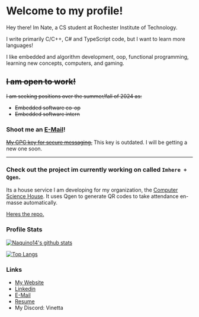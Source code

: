 # Welcome to my profile!

Hey there! Im Nate, a CS student at Rochester Institute of Technology.

I write primarily C/C++, C# and TypeScript code, but I want to learn more languages!

I like embedded and algorithm development, oop, functional programming, learning new concepts, computers, and gaming.

## ~~I am open to work!~~
~~I am seeking positions over the summer/fall of 2024 as:~~
* ~~Embedded software co-op~~
* ~~Embedded software intern~~

### Shoot me an [E-Mail](mailto:naquino14@outlook.com)!
~~[My GPG key for secure messaging.](https://csh.rit.edu/~fish/public.pgp)~~
This key is outdated. I will be getting a new one soon.

___

### Check out the project im currently working on called `Imhere + Qgen`. 
Its a house service I am developing for my organization, the [Computer Science House](https://csh.rit.edu/). It uses Qgen to generate QR codes to take attendance en-masse automatically. 

[Heres the repo.](https://github.com/ComputerScienceHouse/ImHere)

### Profile Stats
[![Naquino14's github stats](https://github-readme-stats.vercel.app/api?username=naquino14&show_icons=true&theme=onedark)](https://github.com/anuraghazra/github-readme-stats)

[![Top Langs](https://github-readme-stats.vercel.app/api/top-langs/?username=naquino14&theme=onedark)](https://github.com/anuraghazra/github-readme-stats)

### Links

* [My Website](http://nateaq.0x.no/)
* [Linkedin](https://www.linkedin.com/in/nathaniel-aquino)
* [E-Mail](mailto:naquino14@outlook.com)
* [Resume](https://csh.rit.edu/~fish/Nathaniel%20Aquino%20-%20Resume.pdf)
* My Discord: Vinetta
